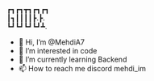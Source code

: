 ┏┓┏┓┳┓┏┓┏┓  
┃┓┃┃┃┃┣.┣.  
┗┛┗┛┗┛┗┛┻.  

- 👋 Hi, I’m @MehdiA7
- 👀 I’m interested in code
- 🌱 I’m currently learning Backend
- 📫 How to reach me discord mehdi_im

<!---
MehdiA7/MehdiA7 is a ✨ special ✨ repository because its `README.md` (this file) appears on your GitHub profile.
You can click the Preview link to take a look at your changes.
--->
